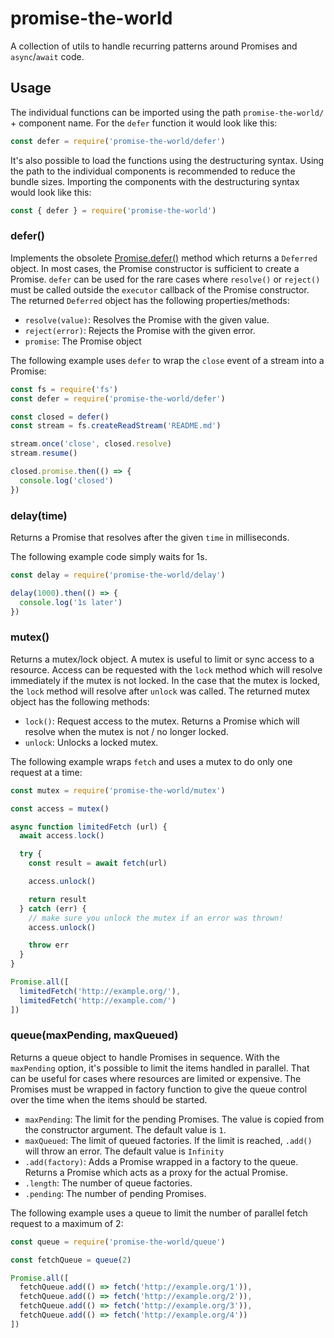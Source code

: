 # promise-the-world

A collection of utils to handle recurring patterns around Promises and `async`/`await` code.

## Usage

The individual functions can be imported using the path `promise-the-world/` + component name.
For the `defer` function it would look like this: 

```javascript
const defer = require('promise-the-world/defer')
```

It's also possible to load the functions using the destructuring syntax.
Using the path to the individual components is recommended to reduce the bundle sizes.
Importing the components with the destructuring syntax would look like this:

```javascript
const { defer } = require('promise-the-world')
```

### defer()

Implements the obsolete [Promise.defer()](https://developer.mozilla.org/en-US/docs/Mozilla/JavaScript_code_modules/Promise.jsm/Deferred) method which returns a `Deferred` object.
In most cases, the Promise constructor is sufficient to create a Promise.
`defer` can be used for the rare cases where `resolve()` or `reject()` must be called outside the `executor` callback of the Promise constructor.
The returned `Deferred` object has the following properties/methods:

- `resolve(value)`: Resolves the Promise with the given value.
- `reject(error)`: Rejects the Promise with the given error.
- `promise`: The Promise object

The following example uses `defer` to wrap the `close` event of a stream into a Promise: 

```javascript
const fs = require('fs')
const defer = require('promise-the-world/defer')

const closed = defer()
const stream = fs.createReadStream('README.md')

stream.once('close', closed.resolve)
stream.resume()

closed.promise.then(() => {
  console.log('closed')
})
```

### delay(time)

Returns a Promise that resolves after the given `time` in milliseconds.

The following example code simply waits for 1s. 

```javascript
const delay = require('promise-the-world/delay')

delay(1000).then(() => {
  console.log('1s later')
})
```

### mutex()

Returns a mutex/lock object.
A mutex is useful to limit or sync access to a resource.
Access can be requested with the `lock` method which will resolve immediately if the mutex is not locked.
In the case that the mutex is locked, the `lock` method will resolve after `unlock` was called.
The returned mutex object has the following methods:

- `lock()`: Request access to the mutex.
  Returns a Promise which will resolve when the mutex is not / no longer locked.  
- `unlock`: Unlocks a locked mutex.

The following example wraps `fetch` and uses a mutex to do only one request at a time:

```javascript
const mutex = require('promise-the-world/mutex')

const access = mutex()

async function limitedFetch (url) {
  await access.lock()

  try {
    const result = await fetch(url)

    access.unlock()

    return result
  } catch (err) {
    // make sure you unlock the mutex if an error was thrown!
    access.unlock()

    throw err
  }
}

Promise.all([
  limitedFetch('http://example.org/'),
  limitedFetch('http://example.com/')
])
```

### queue(maxPending, maxQueued)
 
Returns a queue object to handle Promises in sequence.
With the `maxPending` option, it's possible to limit the items handled in parallel.
That can be useful for cases where resources are limited or expensive.
The Promises must be wrapped in factory function to give the queue control over the time when the items should be started. 

- `maxPending`: The limit for the pending Promises.
  The value is copied from the constructor argument.
  The default value is `1`. 
- `maxQueued`: The limit of queued factories.
  If the limit is reached, `.add()` will throw an error.
  The default value is `Infinity` 
- `.add(factory)`: Adds a Promise wrapped in a factory to the queue.
  Returns a Promise which acts as a proxy for the actual Promise.   
- `.length`: The number of queue factories.
- `.pending`: The number of pending Promises.

The following example uses a queue to limit the number of parallel fetch request to a maximum of 2:

```javascript
const queue = require('promise-the-world/queue')

const fetchQueue = queue(2)

Promise.all([
  fetchQueue.add(() => fetch('http://example.org/1')),
  fetchQueue.add(() => fetch('http://example.org/2')),
  fetchQueue.add(() => fetch('http://example.org/3')),
  fetchQueue.add(() => fetch('http://example.org/4'))
])
```
